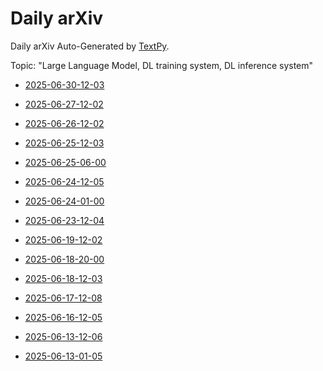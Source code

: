 # Daily arXiv

Daily arXiv Auto-Generated by [TextPy](https://github.com/yezhengmao1/TextPy).

Topic: "Large Language Model, DL training system, DL inference system"

* [2025-06-30-12-03](https://linx.yezhem.com/2025-06-30-12-03.md)

* [2025-06-27-12-02](https://linx.yezhem.com/2025-06-27-12-02.md)

* [2025-06-26-12-02](https://linx.yezhem.com/2025-06-26-12-02.md)

* [2025-06-25-12-03](https://linx.yezhem.com/2025-06-25-12-03.md)

* [2025-06-25-06-00](https://linx.yezhem.com/2025-06-25-06-00.md)

* [2025-06-24-12-05](https://linx.yezhem.com/2025-06-24-12-05.md)

* [2025-06-24-01-00](https://linx.yezhem.com/2025-06-24-01-00.md)

* [2025-06-23-12-04](https://linx.yezhem.com/2025-06-23-12-04.md)

* [2025-06-19-12-02](https://linx.yezhem.com/2025-06-19-12-02.md)

* [2025-06-18-20-00](https://linx.yezhem.com/2025-06-18-20-00.md)

* [2025-06-18-12-03](https://linx.yezhem.com/2025-06-18-12-03.md)

* [2025-06-17-12-08](https://linx.yezhem.com/2025-06-17-12-08.md)

* [2025-06-16-12-05](https://linx.yezhem.com/2025-06-16-12-05.md)

* [2025-06-13-12-06](https://linx.yezhem.com/2025-06-13-12-06.md)

* [2025-06-13-01-05](https://linx.yezhem.com/2025-06-13-01-05.md)

